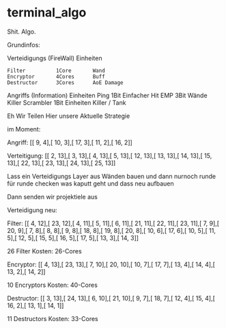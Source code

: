 # terminal_algo
Shit. Algo.

Grundinfos:

Verteidigungs (FireWall) Einheiten

    Filter          1Core       Wand
    Encryptor       4Cores      Buff
    Destructor      3Cores      AoE Damage

Angriffs (Information) Einheiten
    Ping            1Bit        Einfacher Hit
    EMP             3Bit        Wände Killer
    Scrambler       1Bit        Einheiten Killer / Tank


Eh Wir Teilen Hier unsere Aktuelle Strategie

im Moment:

Angriff:
[[ 9, 4],[ 10, 3],[ 17, 3],[ 11, 2],[ 16, 2]]

Verteitigung:
[[ 2, 13],[ 3, 13],[ 4, 13],[ 5, 13],[ 12, 13],[ 13, 13],[ 14, 13],[ 15, 13],[ 22, 13],[ 23, 13],[ 24, 13],[ 25, 13]]



Lass ein Verteidigungs Layer aus Wänden bauen und dann nurnoch runde für runde checken was kaputt geht und dass neu aufbauen

Dann senden wir projektiele aus


Verteidigung neu:

Filter:
[[ 4, 12],[ 23, 12],[ 4, 11],[ 5, 11],[ 6, 11],[ 21, 11],[ 22, 11],[ 23, 11],[ 7, 9],[ 20, 9],[ 7, 8],[ 8, 8],[ 9, 8],[ 18, 8],[ 19, 8],[ 20, 8],[ 10, 6],[ 17, 6],[ 10, 5],[ 11, 5],[ 12, 5],[ 15, 5],[ 16, 5],[ 17, 5],[ 13, 3],[ 14, 3]]

26 Filter Kosten: 
26-Cores

Encryptor:
[[ 4, 13],[ 23, 13],[ 7, 10],[ 20, 10],[ 10, 7],[ 17, 7],[ 13, 4],[ 14, 4],[ 13, 2],[ 14, 2]]

10 Encryptors Kosten:
40-Cores

Destructor:
[[ 3, 13],[ 24, 13],[ 6, 10],[ 21, 10],[ 9, 7],[ 18, 7],[ 12, 4],[ 15, 4],[ 16, 2],[ 13, 1],[ 14, 1]]

11 Destructors Kosten:
33-Cores